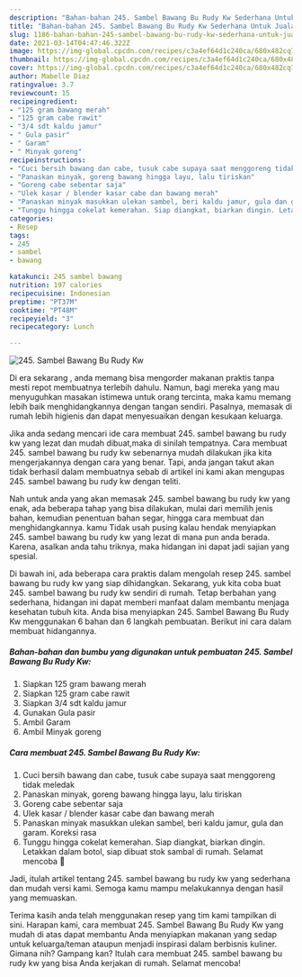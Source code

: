 ```yaml
---
description: "Bahan-bahan 245. Sambel Bawang Bu Rudy Kw Sederhana Untuk Jualan"
title: "Bahan-bahan 245. Sambel Bawang Bu Rudy Kw Sederhana Untuk Jualan"
slug: 1186-bahan-bahan-245-sambel-bawang-bu-rudy-kw-sederhana-untuk-jualan
date: 2021-03-14T04:47:46.322Z
image: https://img-global.cpcdn.com/recipes/c3a4ef64d1c240ca/680x482cq70/245-sambel-bawang-bu-rudy-kw-foto-resep-utama.jpg
thumbnail: https://img-global.cpcdn.com/recipes/c3a4ef64d1c240ca/680x482cq70/245-sambel-bawang-bu-rudy-kw-foto-resep-utama.jpg
cover: https://img-global.cpcdn.com/recipes/c3a4ef64d1c240ca/680x482cq70/245-sambel-bawang-bu-rudy-kw-foto-resep-utama.jpg
author: Mabelle Diaz
ratingvalue: 3.7
reviewcount: 15
recipeingredient:
- "125 gram bawang merah"
- "125 gram cabe rawit"
- "3/4 sdt kaldu jamur"
- " Gula pasir"
- " Garam"
- " Minyak goreng"
recipeinstructions:
- "Cuci bersih bawang dan cabe, tusuk cabe supaya saat menggoreng tidak meledak"
- "Panaskan minyak, goreng bawang hingga layu, lalu tiriskan"
- "Goreng cabe sebentar saja"
- "Ulek kasar / blender kasar cabe dan bawang merah"
- "Panaskan minyak masukkan ulekan sambel, beri kaldu jamur, gula dan garam. Koreksi rasa"
- "Tunggu hingga cokelat kemerahan. Siap diangkat, biarkan dingin. Letakkan dalam botol, siap dibuat stok sambal di rumah. Selamat mencoba 💜"
categories:
- Resep
tags:
- 245
- sambel
- bawang

katakunci: 245 sambel bawang 
nutrition: 197 calories
recipecuisine: Indonesian
preptime: "PT37M"
cooktime: "PT48M"
recipeyield: "3"
recipecategory: Lunch

---
```



![245. Sambel Bawang Bu Rudy Kw](https://img-global.cpcdn.com/recipes/c3a4ef64d1c240ca/680x482cq70/245-sambel-bawang-bu-rudy-kw-foto-resep-utama.jpg)

Di era  sekarang , anda memang bisa mengorder makanan praktis tanpa mesti repot membuatnya terlebih dahulu. Namun, bagi mereka yang mau menyuguhkan masakan istimewa untuk orang tercinta, maka kamu memang lebih baik menghidangkannya dengan tangan sendiri. Pasalnya, memasak di rumah lebih higienis dan dapat menyesuaikan dengan kesukaan keluarga.

Jika anda sedang mencari ide cara membuat 245. sambel bawang bu rudy kw yang lezat dan mudah dibuat,maka di sinilah tempatnya. Cara membuat 245. sambel bawang bu rudy kw  sebenarnya mudah dilakukan jika kita mengerjakannya dengan cara yang benar. Tapi, anda jangan takut akan tidak berhasil dalam membuatnya 
sebab di artikel ini kami akan mengupas 245. sambel bawang bu rudy kw dengan teliti.  



Nah untuk anda yang akan memasak 245. sambel bawang bu rudy kw yang enak, ada beberapa tahap yang bisa dilakukan, mulai dari memilih jenis bahan, kemudian penentuan bahan segar, hingga cara membuat dan menghidangkannya. kamu Tidak usah pusing kalau hendak menyiapkan 245. sambel bawang bu rudy kw yang lezat di mana pun anda berada. Karena, asalkan anda  tahu triknya, maka hidangan ini dapat jadi sajian yang spesial.

Di bawah ini, ada beberapa cara praktis  dalam mengolah resep 245. sambel bawang bu rudy kw yang siap dihidangkan. Sekarang, yuk kita coba buat 245. sambel bawang bu rudy kw sendiri di rumah. Tetap berbahan yang sederhana, hidangan ini dapat memberi manfaat dalam membantu menjaga kesehatan tubuh kita. Anda bisa menyiapkan 245. Sambel Bawang Bu Rudy Kw menggunakan 6 bahan dan 6 langkah pembuatan. Berikut ini cara dalam membuat hidangannya.

<!--inarticleads1-->

##### Bahan-bahan dan bumbu yang digunakan untuk pembuatan 245. Sambel Bawang Bu Rudy Kw:

1. Siapkan 125 gram bawang merah
1. Siapkan 125 gram cabe rawit
1. Siapkan 3/4 sdt kaldu jamur
1. Gunakan  Gula pasir
1. Ambil  Garam
1. Ambil  Minyak goreng




<!--inarticleads2-->

##### Cara membuat 245. Sambel Bawang Bu Rudy Kw:

1. Cuci bersih bawang dan cabe, tusuk cabe supaya saat menggoreng tidak meledak
1. Panaskan minyak, goreng bawang hingga layu, lalu tiriskan
1. Goreng cabe sebentar saja
1. Ulek kasar / blender kasar cabe dan bawang merah
1. Panaskan minyak masukkan ulekan sambel, beri kaldu jamur, gula dan garam. Koreksi rasa
1. Tunggu hingga cokelat kemerahan. Siap diangkat, biarkan dingin. Letakkan dalam botol, siap dibuat stok sambal di rumah. Selamat mencoba 💜




Jadi, itulah artikel tentang  245. sambel bawang bu rudy kw  yang sederhana dan mudah versi kami. Semoga kamu mampu melakukannya dengan hasil yang memuaskan. 

Terima kasih anda telah menggunakan resep yang tim kami tampilkan di sini. Harapan kami, cara membuat  245. Sambel Bawang Bu Rudy Kw yang mudah di atas dapat membantu Anda menyiapkan makanan yang sedap untuk keluarga/teman ataupun menjadi inspirasi dalam berbisnis kuliner. Gimana nih? Gampang kan? Itulah cara membuat 245. sambel bawang bu rudy kw yang bisa Anda kerjakan di rumah. Selamat mencoba!

